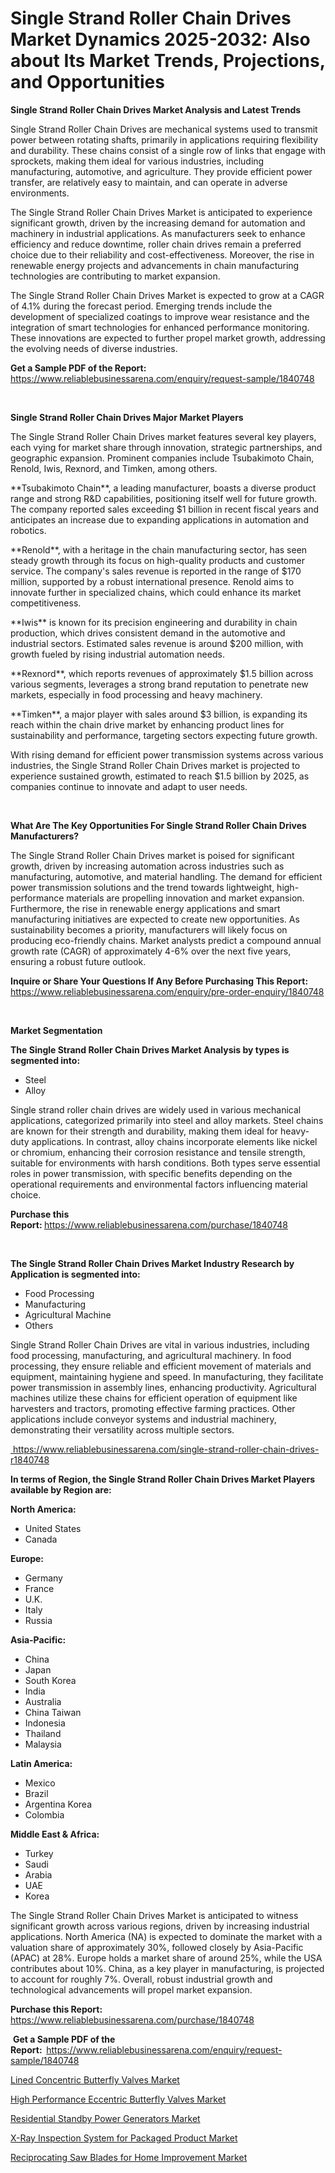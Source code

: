 <p><h1>Single Strand Roller Chain Drives Market Dynamics 2025-2032: Also about Its Market Trends, Projections, and Opportunities</h1></p><p><strong>Single Strand Roller Chain Drives Market Analysis and Latest Trends</strong></p>
<p><p>Single Strand Roller Chain Drives are mechanical systems used to transmit power between rotating shafts, primarily in applications requiring flexibility and durability. These chains consist of a single row of links that engage with sprockets, making them ideal for various industries, including manufacturing, automotive, and agriculture. They provide efficient power transfer, are relatively easy to maintain, and can operate in adverse environments.</p><p>The Single Strand Roller Chain Drives Market is anticipated to experience significant growth, driven by the increasing demand for automation and machinery in industrial applications. As manufacturers seek to enhance efficiency and reduce downtime, roller chain drives remain a preferred choice due to their reliability and cost-effectiveness. Moreover, the rise in renewable energy projects and advancements in chain manufacturing technologies are contributing to market expansion.</p><p>The Single Strand Roller Chain Drives Market is expected to grow at a CAGR of 4.1% during the forecast period. Emerging trends include the development of specialized coatings to improve wear resistance and the integration of smart technologies for enhanced performance monitoring. These innovations are expected to further propel market growth, addressing the evolving needs of diverse industries.</p></p>
<p><strong>Get a Sample PDF of the Report:&nbsp;</strong> <a href="https://www.reliablebusinessarena.com/enquiry/request-sample/1840748?utm_campaign=2188&utm_medium=2&utm_source=Github&utm_content=ia&utm_term=12042025&utm_id=single-strand-roller-chain-drives">https://www.reliablebusinessarena.com/enquiry/request-sample/1840748</a></p>
<p>&nbsp;</p>
<p><strong>Single Strand Roller Chain Drives Major Market Players</strong></p>
<p><p>The Single Strand Roller Chain Drives market features several key players, each vying for market share through innovation, strategic partnerships, and geographic expansion. Prominent companies include Tsubakimoto Chain, Renold, Iwis, Rexnord, and Timken, among others.</p><p>**Tsubakimoto Chain**, a leading manufacturer, boasts a diverse product range and strong R&D capabilities, positioning itself well for future growth. The company reported sales exceeding $1 billion in recent fiscal years and anticipates an increase due to expanding applications in automation and robotics.</p><p>**Renold**, with a heritage in the chain manufacturing sector, has seen steady growth through its focus on high-quality products and customer service. The company's sales revenue is reported in the range of $170 million, supported by a robust international presence. Renold aims to innovate further in specialized chains, which could enhance its market competitiveness.</p><p>**Iwis** is known for its precision engineering and durability in chain production, which drives consistent demand in the automotive and industrial sectors. Estimated sales revenue is around $200 million, with growth fueled by rising industrial automation needs.</p><p>**Rexnord**, which reports revenues of approximately $1.5 billion across various segments, leverages a strong brand reputation to penetrate new markets, especially in food processing and heavy machinery.</p><p>**Timken**, a major player with sales around $3 billion, is expanding its reach within the chain drive market by enhancing product lines for sustainability and performance, targeting sectors expecting future growth.</p><p>With rising demand for efficient power transmission systems across various industries, the Single Strand Roller Chain Drives market is projected to experience sustained growth, estimated to reach $1.5 billion by 2025, as companies continue to innovate and adapt to user needs.</p></p>
<p>&nbsp;</p>
<p><strong>What Are The Key Opportunities For Single Strand Roller Chain Drives Manufacturers?</strong></p>
<p><p>The Single Strand Roller Chain Drives market is poised for significant growth, driven by increasing automation across industries such as manufacturing, automotive, and material handling. The demand for efficient power transmission solutions and the trend towards lightweight, high-performance materials are propelling innovation and market expansion. Furthermore, the rise in renewable energy applications and smart manufacturing initiatives are expected to create new opportunities. As sustainability becomes a priority, manufacturers will likely focus on producing eco-friendly chains. Market analysts predict a compound annual growth rate (CAGR) of approximately 4-6% over the next five years, ensuring a robust future outlook.</p></p>
<p><strong>Inquire or Share Your Questions If Any Before Purchasing This Report:</strong> <a href="https://www.reliablebusinessarena.com/enquiry/pre-order-enquiry/1840748?utm_campaign=2188&utm_medium=2&utm_source=Github&utm_content=ia&utm_term=12042025&utm_id=single-strand-roller-chain-drives">https://www.reliablebusinessarena.com/enquiry/pre-order-enquiry/1840748</a></p>
<p>&nbsp;</p>
<p><strong>Market Segmentation</strong></p>
<p><strong>The Single Strand Roller Chain Drives Market Analysis by types is segmented into:</strong></p>
<p><ul><li>Steel</li><li>Alloy</li></ul></p>
<p><p>Single strand roller chain drives are widely used in various mechanical applications, categorized primarily into steel and alloy markets. Steel chains are known for their strength and durability, making them ideal for heavy-duty applications. In contrast, alloy chains incorporate elements like nickel or chromium, enhancing their corrosion resistance and tensile strength, suitable for environments with harsh conditions. Both types serve essential roles in power transmission, with specific benefits depending on the operational requirements and environmental factors influencing material choice.</p></p>
<p><strong>Purchase this Report:&nbsp;</strong><a href="https://www.reliablebusinessarena.com/purchase/1840748?utm_campaign=2188&utm_medium=2&utm_source=Github&utm_content=ia&utm_term=12042025&utm_id=single-strand-roller-chain-drives">https://www.reliablebusinessarena.com/purchase/1840748</a></p>
<p>&nbsp;</p>
<p><strong>The Single Strand Roller Chain Drives Market Industry Research by Application is segmented into:</strong></p>
<p><ul><li>Food Processing</li><li>Manufacturing</li><li>Agricultural Machine</li><li>Others</li></ul></p>
<p><p>Single Strand Roller Chain Drives are vital in various industries, including food processing, manufacturing, and agricultural machinery. In food processing, they ensure reliable and efficient movement of materials and equipment, maintaining hygiene and speed. In manufacturing, they facilitate power transmission in assembly lines, enhancing productivity. Agricultural machines utilize these chains for efficient operation of equipment like harvesters and tractors, promoting effective farming practices. Other applications include conveyor systems and industrial machinery, demonstrating their versatility across multiple sectors.</p></p>
<p><a href="https://www.reliablebusinessarena.com/single-strand-roller-chain-drives-r1840748?utm_campaign=2188&utm_medium=2&utm_source=Github&utm_content=ia&utm_term=12042025&utm_id=single-strand-roller-chain-drives">&nbsp;https://www.reliablebusinessarena.com/single-strand-roller-chain-drives-r1840748</a></p>
<p><strong>In terms of Region, the Single Strand Roller Chain Drives Market Players available by Region are:</strong></p>
<p>
    <p> <strong> North America: </strong>
        <ul>
            <li>United States</li>
            <li>Canada</li>
        </ul>
        </p> 
    <p> <strong> Europe: </strong>
        <ul>
            <li>Germany</li>
            <li>France</li>
            <li>U.K.</li>
            <li>Italy</li>
            <li>Russia</li>
        </ul>
        </p> 
    <p> <strong> Asia-Pacific: </strong>
        <ul>
            <li>China</li>
            <li>Japan</li>
            <li>South Korea</li>
            <li>India</li>
            <li>Australia</li>
            <li>China Taiwan</li>
            <li>Indonesia</li>
            <li>Thailand</li>
            <li>Malaysia</li>
        </ul>
        </p> 
    <p> <strong> Latin America: </strong>
        <ul>
            <li>Mexico</li>
            <li>Brazil</li>
            <li>Argentina Korea</li>
            <li>Colombia</li>
        </ul>
        </p> 
    <p> <strong> Middle East & Africa: </strong>
        <ul>
            <li>Turkey</li>
            <li>Saudi</li>
            <li>Arabia</li>
            <li>UAE</li>
            <li>Korea</li>
        </ul>
    </p>
    </p>
<p><p>The Single Strand Roller Chain Drives Market is anticipated to witness significant growth across various regions, driven by increasing industrial applications. North America (NA) is expected to dominate the market with a valuation share of approximately 30%, followed closely by Asia-Pacific (APAC) at 28%. Europe holds a market share of around 25%, while the USA contributes about 10%. China, as a key player in manufacturing, is projected to account for roughly 7%. Overall, robust industrial growth and technological advancements will propel market expansion.</p></p>
<p><strong>Purchase this Report: </strong><a href="https://www.reliablebusinessarena.com/purchase/1840748?utm_campaign=2188&utm_medium=2&utm_source=Github&utm_content=ia&utm_term=12042025&utm_id=single-strand-roller-chain-drives">https://www.reliablebusinessarena.com/purchase/1840748</a></p>
<p>&nbsp;<strong>Get a Sample PDF of the Report:&nbsp;&nbsp;</strong><a href="https://www.reliablebusinessarena.com/enquiry/request-sample/1840748?utm_campaign=2188&utm_medium=2&utm_source=Github&utm_content=ia&utm_term=12042025&utm_id=single-strand-roller-chain-drives">https://www.reliablebusinessarena.com/enquiry/request-sample/1840748</a></p>
<p><strong></strong></p>
<p><p><a href="https://github.com/kaforarvero/Market-Research-Report-List-1/blob/main/lined-concentric-butterfly-valves-market.md?utm_campaign=2188&utm_medium=2&utm_source=Github&utm_content=ia&utm_term=12042025&utm_id=single-strand-roller-chain-drives">Lined Concentric Butterfly Valves Market</a></p><p><a href="https://github.com/zymerivarrik6/Market-Research-Report-List-1/blob/main/high-performance-eccentric-butterfly-valves-market.md?utm_campaign=2188&utm_medium=2&utm_source=Github&utm_content=ia&utm_term=12042025&utm_id=single-strand-roller-chain-drives">High Performance Eccentric Butterfly Valves Market</a></p><p><a href="https://github.com/messonmengen75/Market-Research-Report-List-1/blob/main/residential-standby-power-generators-market.md?utm_campaign=2188&utm_medium=2&utm_source=Github&utm_content=ia&utm_term=12042025&utm_id=single-strand-roller-chain-drives">Residential Standby Power Generators Market</a></p><p><a href="https://github.com/saimntamiki/Market-Research-Report-List-1/blob/main/x-ray-inspection-system-for-packaged-product-market.md?utm_campaign=2188&utm_medium=2&utm_source=Github&utm_content=ia&utm_term=12042025&utm_id=single-strand-roller-chain-drives">X-Ray Inspection System for Packaged Product Market</a></p><p><a href="https://github.com/djihencygnel74/Market-Research-Report-List-1/blob/main/reciprocating-saw-blades-for-home-improvement-market.md?utm_campaign=2188&utm_medium=2&utm_source=Github&utm_content=ia&utm_term=12042025&utm_id=single-strand-roller-chain-drives">Reciprocating Saw Blades for Home Improvement Market</a></p></p>